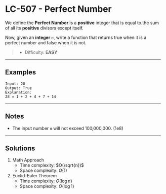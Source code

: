 # LC-507 - Perfect Number

We define the **Perfect Number** is a **positive** integer that is equal to the sum of all its **positive** divisors except itself.

Now, given an **integer** `n`, write a function that returns true when it is a perfect number and false when it is not.

> * Difficulty: **EASY**

---
## Examples

```
Input: 28
Output: True
Explanation:
28 = 1 + 2 + 4 + 7 + 14
```

---
## Notes

* The input number `n` will not exceed 100,000,000. (1e8)

---
## Solutions

1. Math Approach
    * Time complexity: $O(\sqrt{n})$
    * Space complexity: $O(1)$
2. Euclid-Euler Theorem
    * Time complexity: $O(\log{n})$
    * Space complexity: $O(\log{1})$